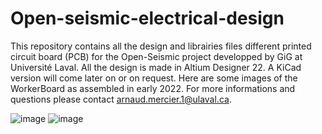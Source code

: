 # Open-seismic-electrical-design


This repository contains all the design and librairies files different printed circuit board (PCB) for the Open-Seismic project developped by GiG at Université Laval. All the design is made in Altium Designer 22. A KiCad version will come later on or on request. Here are some images of the WorkerBoard as assembled in early 2022. For more informations and questions please contact arnaud.mercier.1@ulaval.ca.

![image](https://user-images.githubusercontent.com/38730912/153872827-c47ddce4-cb3c-4156-bcbe-bb41ba10c517.png)
![image](https://user-images.githubusercontent.com/38730912/153872998-007bc6d1-7975-4f19-a47e-51ed3ab2b91d.png)
